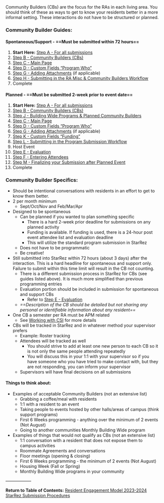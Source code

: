 Community Builders (CBs) are the focus for the RAs in each living area. You should think of these as ways to get to know your residents better in a more informal setting. These interactions do not have to be structured or planned. 

### Community Builder Guides:
#### Spontaneous/Support - ==Must be submitted within 72 hours==
1. **Start Here:** [Step A - For all submissions](Step%20A%20-%20For%20all%20submissions.md)
2. [Step B - Community Builders (CBs)](Step%20B%20-%20Community%20Builders%20(CBs).md)
3. [Step C - Main Page](Step%20C%20-%20Main%20Page.md)
4. [Step D - Custom Fields “Program Who”](Step%20D%20-%20Custom%20Fields%20%E2%80%9CProgram%20Who%E2%80%9D.md)
5. [Step G - Adding Attachments](Step%20G%20-%20Adding%20Attachments.md) (if applicable)
6. [Step H - Submitting in the RA Misc & Community Builders Workflow](Step%20H%20-%20Submitting%20in%20the%20RA%20Misc%20&%20Community%20Builders%20Workflow.md)
7. Complete
#### Planned - ==Must be submitted 2-week prior to event date==
1. **Start Here:** [Step A - For all submissions](Step%20A%20-%20For%20all%20submissions.md)
2. [Step B - Community Builders (CBs)](Step%20B%20-%20Community%20Builders%20(CBs).md)
3. [Step J - Building Wide Programs & Planned Community Builders](Step%20J%20-%20Building%20Wide%20Programs%20&%20Planned%20Community%20Builders.md)
4. [Step C - Main Page](Step%20C%20-%20Main%20Page.md)
5. [Step D - Custom Fields “Program Who”](Step%20D%20-%20Custom%20Fields%20%E2%80%9CProgram%20Who%E2%80%9D.md)
6. [Step G - Adding Attachments](Step%20G%20-%20Adding%20Attachments.md) (if applicable)
7. [Step K - Custom Fields “Funding”](Step%20K%20-%20Custom%20Fields%20%E2%80%9CFunding%E2%80%9D.md)
8. [Step L - Submitting in the Program Submission Workflow](Step%20L%20-%20Submitting%20in%20the%20Program%20Submission%20Workflow.md)
9. Host Event
10. [Step E - Evaluation](Step%20E%20-%20Evaluation.md)
11. [Step F - Entering Attendees](Step%20F%20-%20Entering%20Attendees.md)
12. [Step M - Finalizing your Submission after Planned Event](Step%20M%20-%20Finalizing%20your%20Submission%20after%20Planned%20Event.md)
13. Complete

### Community Builder Specifics:
- Should be intentional conversations with residents in an effort to get to know them better.
- 2 per month minimum
	- Sept/Oct/Nov and Feb/Mar/Apr
- Designed to be spontaneous
	- Can be planned if you wanted to plan something specific
		- There is a hard 2-week prior deadline for submissions on any planned activity
		- Funding is available. If funding is used, there is a 24-hour post event attendee list and evaluation deadline
		- This will utilize the standard program submission in StarRez
	- Does not have to be programmatic
	- Be creative!
- Still submitted into StarRez within 72 hours (about 3 days) after the interaction. This is a hard headline for spontaneous and support only. Failure to submit within this time limit will result in the CB not counting.
	- There is a different submission process in StarRez for CBs (see guides listed above). It is much more simplified than previous programming entries
	- Evaluation portion should be included in submission for spontaneous and support CBs
		- Refer to [Step E - Evaluation](Step%20E%20-%20Evaluation.md)
	- *==Description of the CB should be detailed but not sharing any personal or identifiable information about any resident==*
- One CB a semester per RA must be APM related
	- See [Working with CSI](Working%20with%20CSI.md) for more details
- CBs will be tracked in StarRez and in whatever method your supervisor prefers
	- Example: Roster tracking
	- Attendees will be tracked as well
		- You should strive to add at least one new person to each CB so it is not only the same people attending repeatedly
		- You will discuss this in your 1:1 with your supervisor so if you have someone who you have tried to make contact with, but they are not responding, you can inform your supervisor
	- Supervisors will have final decisions on all submissions

#### Things to think about:
- Examples of acceptable Community Builders (not an extensive list)
	- Grabbing a coffee/meal with residents
	- 1:1 with a resident to an event
	- Taking people to events hosted by other halls/areas of campus (think support programs)
	- First 6 Weeks programming - anything over the minimum of 2 events (Not August)
	- Going to another communities Monthly Building Wide program
- Examples of things that would not qualify as CBs (not an extensive list)
	- 1:1 conversation with a resident that does not expose them to campus activities
	- Roommate Agreements and conversations
	- Floor meetings (opening & closing)
	- First 6 Weeks programming - the minimum of 2 events (Not August)
	- Housing Week (Fall or Spring)
	- Monthly Building Wide programs in your community

——————

**Return to Table of Contents:**
[Resident Engagement Model 2023-2024 StarRez Submission Procedures](Resident%20Engagement%20Model%202023-2024%20StarRez%20Submission%20Procedures.md)